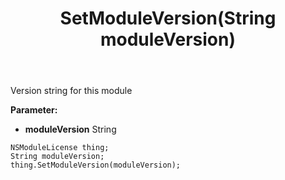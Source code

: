 ﻿---
uid: crmscript_ref_NSModuleLicense_SetModuleVersion
title: SetModuleVersion(String moduleVersion)
intellisense: NSModuleLicense.SetModuleVersion
keywords: NSModuleLicense, GetModuleVersion
so.topic: reference
---

Version string for this module

**Parameter:** 
 - **moduleVersion** String

```crmscript
NSModuleLicense thing;
String moduleVersion;
thing.SetModuleVersion(moduleVersion);
```


